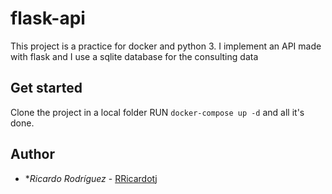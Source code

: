 # flask-api

This project is a practice for docker and python 3. I implement an API made with flask and I use a sqlite database for the consulting data

## Get started
Clone the project in a local folder
RUN `docker-compose up -d` and all it's done.

## Author

* **Ricardo Rodríguez*  - [RRicardotj](https://github.com/RRicardotj)